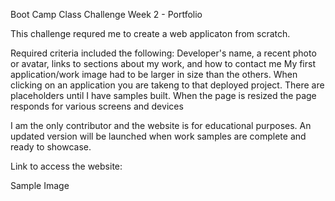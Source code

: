 Boot Camp Class Challenge Week 2 - Portfolio

This challenge requred me to create a web applicaton from scratch.  

Required criteria included the following:
 Developer's name, a recent photo or avatar, links to sections about my work, and how to contact me 
 My first application/work image had to be larger in size than the others.
 When clicking on an application you are takeng to that deployed project.  There are placeholders until I have samples built. 
 When the page is resized the page responds for various screens and devices

I am the only contributor and the website is for educational purposes. An updated version will be launched when work samples are complete and ready to showcase. 

Link to access the website:

Sample Image
